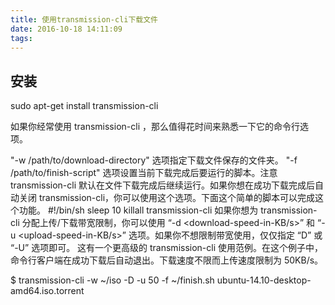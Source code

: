 ```yaml
---
title: 使用transmission-cli下载文件
date: 2016-10-18 14:11:09
tags:
---
```

## 安装
sudo apt-get install transmission-cli 

如果你经常使用 transmission-cli ，那么值得花时间来熟悉一下它的命令行选项。

"-w /path/to/download-directory" 选项指定下载文件保存的文件夹。
"-f /path/to/finish-script" 选项设置当前下载完成后要运行的脚本。注意 transmission-cli 默认在文件下载完成后继续运行。如果你想在成功下载完成后自动关闭 transmission-cli，你可以使用这个选项。下面这个简单的脚本可以完成这个功能。
#!/bin/sh
sleep 10
killall transmission-cli
如果你想为 transmission-cli 分配上传/下载带宽限制，你可以使用 “-d <download-speed-in-KB/s>” 和 “-u <upload-speed-in-KB/s>” 选项。如果你不想限制带宽使用，仅仅指定 “D” 或 “-U” 选项即可。
这有一个更高级的 transmission-cli 使用范例。在这个例子中，命令行客户端在成功下载后自动退出。下载速度不限而上传速度限制为 50KB/s。

$ transmission-cli -w ~/iso -D -u 50 -f ~/finish.sh ubuntu-14.10-desktop-amd64.iso.torrent
